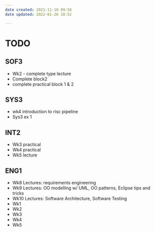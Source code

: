 ```yaml
---
date created: 2021-11-10 09:58
date updated: 2022-01-26 18:52

---
```


# TODO

## SOF3

- Wk2 - complete type lecture
- Complete block2
- complete practical block 1 & 2

## SYS3

 - wk4 introduction to risc pipeline 
 - Sys3 ex 1

## INT2

- Wk3 practical
- Wk4 practical
- Wk5 lecture


## ENG1

- Wk8 Lectures: requirements engineering
- Wk9 Lectures: OO modelling w/ UML, OO patterns, Eclipse tips and tricks
- Wk10 Lectures: Software Architecture, Software Testing
- Wk1
- Wk2
- Wk3
- Wk4
- Wk5
